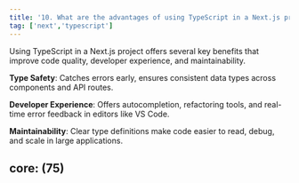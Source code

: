 ```yaml
---
title: '10. What are the advantages of using TypeScript in a Next.js project?'
tag: ['next','typescript']
---
```


Using TypeScript in a Next.js project offers several key benefits that improve code quality, developer experience, and maintainability.


**Type Safety**: Catches errors early, ensures consistent data types across components and API routes.


**Developer Experience**: Offers autocompletion, refactoring tools, and real-time error feedback in editors like VS Code.


**Maintainability**: Clear type definitions make code easier to read, debug, and scale in large applications.


core: (75)
----
